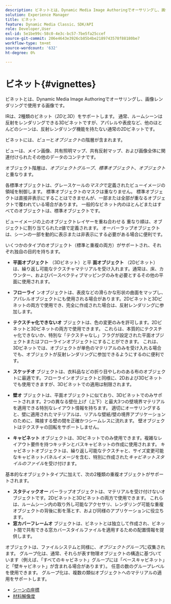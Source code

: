 ```yaml
---
description: ビネットとは、Dynamic Media Image Authoringでオーサリングし、画像レンダリングで使用する画像です。
solution: Experience Manager
title: ビネット
feature: Dynamic Media Classic、SDK/API
role: Developer,User
exl-id: 5e1be99c-58c0-4e3c-bc57-7be5fa25ccef
source-git-commit: 206e4643e3926cb85b4be2189743578f88180be7
workflow-type: tm+mt
source-wordcount: '632'
ht-degree: 0%

---
```


# ビネット{#vignettes}

ビネットとは、Dynamic Media Image Authoringでオーサリングし、画像レンダリングで使用する画像です。

IRは、2種類のビネット（*2D*&#x200B;と&#x200B;*3D*）をサポートします。 通常、ルームシーンは反射をレンダリングできる3Dビネットですが、アパレルや表皮など、他のほとんどのシーンは、反射レンダリング機能を持たない通常の2Dビネットです。

ビネットには、*ビュー*&#x200B;と&#x200B;*オブジェクト*&#x200B;の階層が含まれます。

ビューは、メイン画像、共有照明マップ、共有反射マップ、および画像全体に関連付けられたその他のデータのコンテナです。

オブジェクト階層は、*オブジェクトグループ*、*標準オブジェクト*、*オブジェクト*&#x200B;と重なります。

各標準オブジェクトは、グレースケールの&#x200B;*マスク*&#x200B;で定義されたビューイメージの領域を制御します。 標準オブジェクトのマスクは重なりません。 標準オブジェクトは直接非表示にすることはできませんが、一部または全部が重なるオブジェクトで覆われている場合があります。 一般的なビネット内のほとんどまたはすべてのオブジェクトは、標準オブジェクトです。

ビューイメージの上のオブジェクトレイヤーを重ね合わせる 重なり順は、オブジェクトに割り当てられたz値で定義されます。 オーバーラップオブジェクトは、シーンの一部を動的に表示または非表示にする必要がある場合に便利です。

いくつかのタイプのオブジェクト（標準と重複の両方）がサポートされ、それぞれ独自の目的を持ちます。

* **平面オブジェクト** （3Dビネット）と平 **面オブジェクト** （2Dビネット）は、繰り返し可能なテクスチャマテリアルを受け入れます。通常は、床、カウンター、およびパースペクティブマッピングのみを必要とするその他の平面に使用されます。

* **フローライ** ンオブジェクトは、表皮などの滑らかな形状の曲面をマップし、アパレルオブジェクトにも使用される場合があります。2Dビネットと3Dビネットの両方で使用でき、完全に作成された場合は、反射レンダリングに参加します。
* **テクスチャ化できないオ** ブジェクトは、色の変更のみを許可します。2Dビネットと3Dビネットの両方で使用できます。 これらは、本質的にテクスチャ化できないか、特別な「テクスチャなし」フラグが設定された平面オブジェクトまたはフローラインオブジェクトにすることができます。 これは、3Dビネットでは、オブジェクトが単色のマテリアルのみを受け入れる場合でも、オブジェクトが反射レンダリングに参加できるようにするのに便利です。
* **スケッチオ** ブジェクトは、衣料品などの折り目やしわのある布のオブジェクトに最適です。フローラインオブジェクトと同様に、2Dおよび3Dビネットでも使用できますが、3Dビネットでの適用は制限されます。
* **壁オ** ブジェクトは、平面オブジェクトに似ており、3Dビネットでのみサポートされます。2つの異なる壁仕上げ（上下）と最大3つの壁境界マテリアルを適用できる特別なレイアウト情報を持ちます。 適切にオーサリングすると、壁に適用されたマテリアルは、リアルな壁紙/壁の境界アプリケーションのために、隣接する壁の間を正確かつシームレスに流れます。 壁オブジェクトはテクスチャの回転をサポートしません。
* **キャビネット** オブジェクトは、3Dビネットでのみ使用できます。複雑なレイアウト要件を持つキッチンとバスキャビネットの作成に使用されます。 キャビネットオブジェクトは、繰り返し可能なテクスチャと、サイズ変更可能なキャビネットパネルイメージを含む、特別に作成された&#x200B;*キャビネットスタイルのファイル*&#x200B;を受け付けます。

基本的なオブジェクトタイプに加えて、次の2種類の重複オブジェクトがサポートされます。

* **スタティックオー** バーラップオブジェクトは、マテリアルを受け付けないオブジェクトです。2Dビネットと3Dビネットの両方で使用できます。 これらは、ルームシーン内の取り外し可能なアクセサリ、レンダリング可能な重複オブジェクトの背後に影を落とす、および同様のアプリケーションに役立ちます。
* **窓カバーフレームオ** ブジェクトは、ビネットとは独立して作成され、ビネット間で共有できる窓カバースタイルファイルを適用するための配置情報を提供します。

オブジェクトは、ファイルシステムと同様に、*オブジェクトグループ*&#x200B;に収集されます。 グループ化は、通常、それらが表す物理オブジェクトの構造に基づいています（例えば、「すべてのキャビネット」グループには「ベースキャビネット」と「壁キャビネット」が含まれる場合があります）。 任意の数のグループレベルを使用できます。 グループ化は、複数の類似オブジェクトへのマテリアルの適用をサポートします。

* [シーンの座標](c-ir-scene-coordinates.md)
* [材料解像度](c-ir-material-resolution.md)
